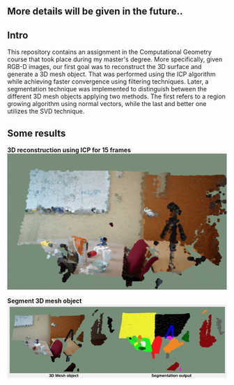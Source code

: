 ## More details will be given in the future..

## Intro
This repository contains an assignment in the Computational Geometry course that took place during my master's degree. More specifically, given RGB-D images, our first goal was to reconstruct the 3D surface and generate a 3D mesh object. That was performed using the ICP algorithm while achieving faster convergence using filtering techniques. Later, a segmentation technique was implemented to distinguish between the different 3D mesh objects applying two methods. The first refers to a region growing algorithm using normal vectors, while the last and better one utilizes the SVD technique.

## Some results
**3D reconstruction using ICP for 15 frames**
![alt text](https://github.com/AndreasPapandreou/surface_reconstruction/blob/master/res/im1.png?raw=true)

**Segment 3D mesh object**
![alt text](https://github.com/AndreasPapandreou/surface_reconstruction/blob/master/res/im2.png?raw=true)

